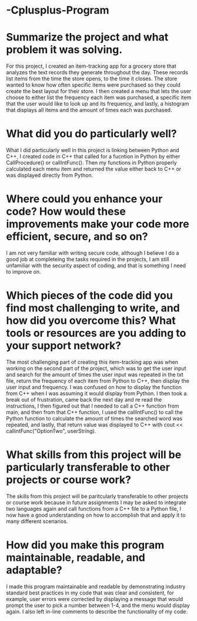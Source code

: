 # -Cplusplus-Program

# Summarize the project and what problem it was solving.
For this project, I created an item-tracking app for a grocery store that analyzes the text records they generate throughout the day. These records list items from the time the store opens, to the time it closes. The store wanted to know how often specific items were purchased so they could create the best layout for their store. I then created a menu that lets the user choose to either list the frequency each item was purchased, a specific item that the user would like to look up and its frequency, and lastly, a histogram that displays all items and the amount of times each was purchased. 

# What did you do particularly well?
What I did particularly well in this project is linking between Python and C++, I created code in C++ that called for a fucntion in Python by either CallProcedure() or callIntFunc(). Then my functions in Python properly calculated each menu item and returned the value either back to C++ or was displayed directly from Python. 

# Where could you enhance your code? How would these improvements make your code more efficient, secure, and so on?
I am not very familiar with writing secure code, although I believe I do a good job at completeing the tasks required in the projects, I am still unfamiliar with the security aspect of coding, and that is something I need to improve on. 

# Which pieces of the code did you find most challenging to write, and how did you overcome this? What tools or resources are you adding to your support network?
The most challenging part of creating this item-tracking app was when working on the second part of the project, which was to get the user input and search for the amount of times the user input was repeated in the txt file, return the frequency of each item from Python to C++,  then display the user input and frequency. I was confused on how to display the function from C++ when I was assuming it would display from Python. I then took a break out of frustration, came back the next day and re read the instructions, I then figured out that I needed to call a C++ function from main, and then from that C++ function, I used the callIntFunc() to call the Python function to calculate the amount of times the searched word was repeated, and lastly, that return value was displayed to C++ with cout << callintFunc("OptionTwo", userString). 

# What skills from this project will be particularly transferable to other projects or course work?
The skills from this project will be paritcularly transferable to other projects or course work because in future assignments I may be asked to integrate two languages again and call functions from a C++ file to a Python file, I now have a good understanding on how to accomplish that and apply it to many different scenarios.  

# How did you make this program maintainable, readable, and adaptable?
I made this program maintainable and readable by demonstrating industry standard best practices in my code that was clear and consistent, for example, user errors were corrected by displaying a message that would prompt the user to pick a number between 1-4, and the menu would display again. I also left in-line comments to describe the functionality of my code. 
